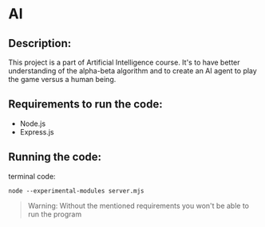 # AI

## Description:
This project is a part of Artificial Intelligence course. It's to have better understanding of the alpha-beta algorithm and to create an AI agent to play the game versus a human being.

## Requirements to run the code:
- Node.js
- Express.js

## Running the code:
terminal code:
```
node --experimental-modules server.mjs
```

> Warning: Without the mentioned requirements you won't be able to run the program
